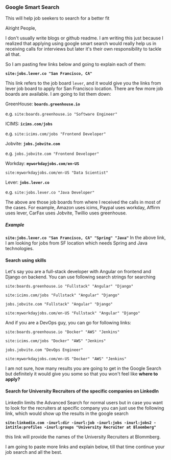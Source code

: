 ### Google Smart Search

This will help job seekers to search for a better fit

Alright People, 

I don't usually write blogs or github readme. I am writing this just because I realized that applying using google smart search would really help us in receiving calls for interviews but later it's their own responsibility to tackle all that.

So I am pasting few links below and going to explain each of them:

**```site:jobs.lever.co "San Francisco, CA"```**

This link refers to the job board ```lever```, and it would give you the links from lever job board to apply for San Francisco location. There are few more job boards are available. I am going to list them down:


GreenHouse: **```boards.greenhouse.io```**

e.g. ```site:boards.greenhouse.io "Software Engineer"```


ICIMS: **```icims.com/jobs```**

e.g. ```site:icims.com/jobs "Frontend Developer"```


Jobvite: **```jobs.jobvite.com```**

e.g. ```jobs.jobvite.com "Frontend Developer"```


Workday: **```myworkdayjobs.com/en-US```**

```site:myworkdayjobs.com/en-US "Data Scientist"```


Lever: **```jobs.lever.co```**

e.g. ```site:jobs.lever.co "Java Developer"```


The above are those job boards from where I received the calls in most of the cases. For example, Amazon uses icims, Paypal uses workday, Affirm uses lever, CarFax uses Jobvite, Twillio uses greenhouse.


##### Example
**```site:jobs.lever.co "San Francisco, CA" "Spring" "Java"```**
In the above link, I am looking for jobs from SF location which needs Spring and Java technologies.


#### Search using skills
Let's say you are a full-stack developer with Angular on frontend and Django on backend. You can use following search strings for searching


```site:boards.greenhouse.io "Fullstack" "Angular" "Django"```


```site:icims.com/jobs "Fullstack" "Angular" "Django"```


```jobs.jobvite.com "Fullstack" "Angular" "Django"```


```site:myworkdayjobs.com/en-US "Fullstack" "Angular" "Django"```


And if you are a DevOps guy, you can go for following links:

```site:boards.greenhouse.io "Docker" "AWS" "Jenkins"```


```site:icims.com/jobs "Docker" "AWS" "Jenkins"```


```jobs.jobvite.com "DevOps Engineer"```


```site:myworkdayjobs.com/en-US "Docker" "AWS" "Jenkins"```


I am not sure, how many results you are going to get in the Google Search but definitely it would give you some so that you won't feel like **where to apply?**



#### Search for University Recruiters of the specific companies on LinkedIn
LinkedIn limits the Advanced Search for normal users but in case you want to look for the recruiters at specific company you can just use the following link, which would show up the results in the google search

**```site:linkedin.com -inurl:dir -inurl:job -inurl:jobs -inurl:jobs2 -intitle:profiles -inurl:groups "University Recruiter at Bloomberg"```**

this link will provide the names of the University Recruiters at Blommberg.


I am going to paste more links and explain below, till that time continue your job search and all the best.